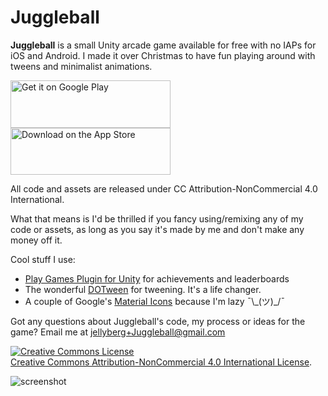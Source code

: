 # Juggleball
<b>Juggleball</b> is a small Unity arcade game available for free with no IAPs for iOS and Android. I made it over Christmas to have fun playing around with tweens and minimalist animations.

<a href="https://play.google.com/store/apps/details?id=com.Jellyberg.Juggleball&utm_source=global_co&utm_medium=prtnr&utm_content=Mar2515&utm_campaign=PartBadge&pcampaignid=MKT-AC-global-none-all-co-pr-py-PartBadges-Oct1515-1"><img alt="Get it on Google Play" src="https://play.google.com/intl/en_us/badges/images/apps/en-play-badge.png" height="75.75" width="256"/></a>
<a href="http://www.apple.com/uk/itunes/charts/free-apps/"><img alt="Download on the App Store" src="https://upload.wikimedia.org/wikipedia/commons/thumb/3/3c/Download_on_the_App_Store_Badge.svg/1024px-Download_on_the_App_Store_Badge.svg.png" height="75.75" width="256" /></a>

All code and assets are released under CC Attribution-NonCommercial 4.0 International.

What that means is I'd be thrilled if you fancy using/remixing any of my code or assets, as long as you say it's made by me and don't make any money off it.

Cool stuff I use: 
<ul>
<li><a href="https://github.com/playgameservices/play-games-plugin-for-unity">Play Games Plugin for Unity</a> for achievements and leaderboards</li>
<li>The wonderful <a href="http://dotween.demigiant.com/index.php">DOTween</a> for tweening. It's a life changer.</li>
<li>A couple of Google's <a href="https://design.google.com/icons/">Material Icons</a> because I'm lazy ¯\_(ツ)_/¯ </li>
</ul>

Got any questions about Juggleball's code, my process or ideas for the game? Email me at <a href="mailto:jellyberg+Juggleball@gmail.com">jellyberg+Juggleball@gmail.com</a>

<a rel="license" href="http://creativecommons.org/licenses/by-nc/4.0/"><img alt="Creative Commons License" style="border-width:0" src="https://i.creativecommons.org/l/by-nc/4.0/88x31.png" /></a><br><a rel="license" href="http://creativecommons.org/licenses/by-nc/4.0/">Creative Commons Attribution-NonCommercial 4.0 International License</a>.

<img src="http://i.imgur.com/YIchGsD.png" alt="screenshot">

